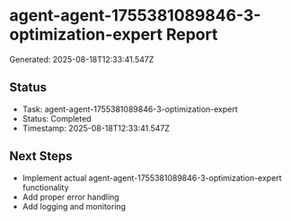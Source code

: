 # agent-agent-1755381089846-3-optimization-expert Report

Generated: 2025-08-18T12:33:41.547Z

## Status
- Task: agent-agent-1755381089846-3-optimization-expert
- Status: Completed
- Timestamp: 2025-08-18T12:33:41.547Z

## Next Steps
- Implement actual agent-agent-1755381089846-3-optimization-expert functionality
- Add proper error handling
- Add logging and monitoring
